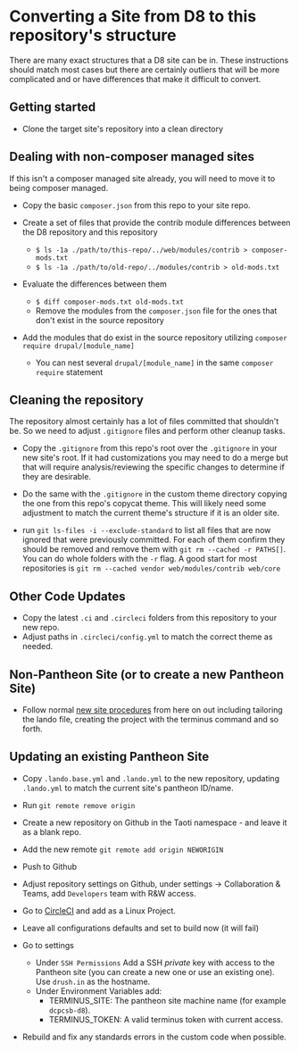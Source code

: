 # Converting a Site from D8 to this repository's structure
There are many exact structures that a D8 site can be in. These instructions should match most cases but there are
certainly outliers that will be more complicated and or have differences that make it difficult to convert.

## Getting started
- Clone the target site's repository into a clean directory

## Dealing with non-composer managed sites
If this isn't a composer managed site already, you will need to move it to being composer managed.

- Copy the basic `composer.json` from this repo to your site repo.

- Create a set of files that provide the contrib module differences between the D8 repository and this repository

  - `$ ls -1a ./path/to/this-repo/../web/modules/contrib > composer-mods.txt`
  - `$ ls -1a ./path/to/old-repo/../modules/contrib > old-mods.txt`

- Evaluate the differences between them
  - `$ diff composer-mods.txt old-mods.txt`
  - Remove the modules from the `composer.json` file for the ones that don't exist in the source repository

- Add the modules that do exist in the source repository utilizing `composer require drupal/[module_name]`
  - You can nest several `drupal/[module_name]` in the same `composer require` statement

## Cleaning the repository
The repository almost certainly has a lot of files committed that shouldn't be. So we need to adjust `.gitignore` files
and perform other cleanup tasks.

- Copy the `.gitignore` from this repo's root over the `.gitignore` in your new site's root. If it had customizations
you may need to do a merge but that will require analysis/reviewing the specific changes to determine if they are
desirable.

- Do the same with the `.gitignore` in the custom theme directory copying the one from this repo's copycat theme. This
will likely need some adjustment to match the current theme's structure if it is an older site.

- run `git ls-files -i --exclude-standard` to list all files that are now ignored that were previously committed. For
each of them confirm they should be removed and remove them with `git rm --cached -r PATHS[]`. You can do whole folders
with the `-r` flag. A good start for most repositories is `git rm --cached vendor web/modules/contrib web/core`

## Other Code Updates
- Copy the latest `.ci` and `.circleci` folders from this repository to your new repo.
- Adjust paths in `.circleci/config.yml` to match the correct theme as needed.

## Non-Pantheon Site (or to create a new Pantheon Site)

- Follow normal [new site procedures](new-site.md) from here on out including tailoring the lando file, creating the
project with the terminus command and so forth.

## Updating an existing Pantheon Site
- Copy `.lando.base.yml` and `.lando.yml` to the new repository, updating `.lando.yml` to match the current site's
pantheon ID/name.

- Run `git remote remove origin`

- Create a new repository on Github in the Taoti namespace - and leave it as a blank repo.

- Add the new remote `git remote add origin NEWORIGIN`

- Push to Github

- Adjust repository settings on Github, under settings -&gt; Collaboration &amp; Teams, add `Developers` team with R&W
access.

- Go to [CircleCI](https://circleci.com/add-projects/gh/Taoti) and add as a Linux Project.

- Leave all configurations defaults and set to build now (it will fail)

- Go to settings
    - Under `SSH Permissions` Add a SSH _private_ key with access to the Pantheon site (you can create a new one or use
    an existing one). Use `drush.in` as the hostname.
    - Under  Environment Variables add:
        - TERMINUS_SITE: The pantheon site machine name (for example `dcpcsb-d8`).
        - TERMINUS_TOKEN: A valid terminus token with current access.

- Rebuild and fix any standards errors in the custom code when possible.
 
